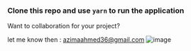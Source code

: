 ### Clone this repo and use `yarn` to run the application

Want to collaboration for your project?

let me know then : azimaahmed36@gmail.com
![image](https://user-images.githubusercontent.com/67516192/218781461-0aac3060-ee8d-442b-a2ff-31bb1b9031a4.png)
